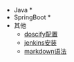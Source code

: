<!--侧边栏-->
* Java
  * 
* SpringBoot
  * 
* 其他
  * [doscify配置](other/docsify安装.md)
  * [jenkins安装](other/jenkins.md)
  * [markdown语法](other/markdown.md)






